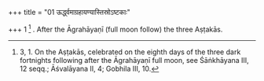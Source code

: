 +++
title = "01 ऊर्द्ध्वमाग्रहायण्यास्तिस्रोऽष्टकाः"

+++
1 [^1] . After the Āgrahāyaṇī (full moon follow) the three Aṣṭakās.


[^1]:  3, 1. On the Aṣṭakās, celebrated on the eighth days of the three dark fortnights following after the Āgrahāyaṇī full moon, see Śāṅkhāyana III, 12 seqq.; Āśvalāyana II, 4; Gobhila III, 10.

